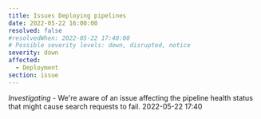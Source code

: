 ```yaml
---
title: Issues Deploying pipelines
date: 2022-05-22 16:00:00
resolved: false
#resolvedWhen: 2022-05-22 17:40:00
# Possible severity levels: down, disrupted, notice
severity: down
affected:
  - Deployment
section: issue
---
```


*Investigating* - We're aware of an issue affecting the pipeline health status that might cause search requests to fail.
2022-05-22 17:40